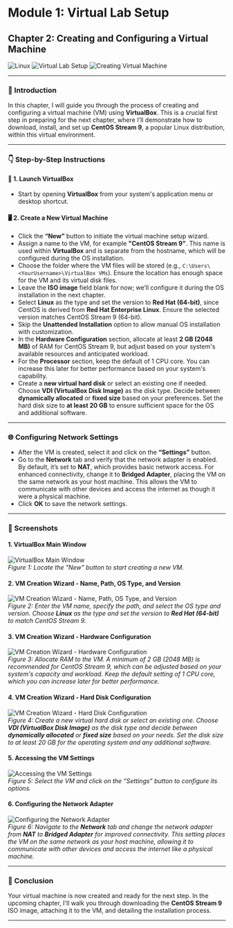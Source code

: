 # **Module 1: Virtual Lab Setup**  

## **Chapter 2: Creating and Configuring a Virtual Machine**  

![Linux](https://img.shields.io/badge/Linux-Fundamentals-green) ![Virtual Lab Setup](https://img.shields.io/badge/Virtual%20Lab%20Setup-blue) ![Creating Virtual Machine](https://img.shields.io/badge/Creating%20VM-orange)

---

### **📝 Introduction**  
In this chapter, I will guide you through the process of creating and configuring a virtual machine (VM) using **VirtualBox**. This is a crucial first step in preparing for the next chapter, where I'll demonstrate how to download, install, and set up **CentOS Stream 9**, a popular Linux distribution, within this virtual environment.

---

### **👇 Step-by-Step Instructions**  

#### **🚀 1. Launch VirtualBox**  
- Start by opening **VirtualBox** from your system's application menu or desktop shortcut.  

#### **🖥️ 2. Create a New Virtual Machine**  
- Click the **“New”** button to initiate the virtual machine setup wizard.  
- Assign a name to the VM, for example **"CentOS Stream 9"**. This name is used within **VirtualBox** and is separate from the hostname, which will be configured during the OS installation.  
- Choose the folder where the VM files will be stored (e.g., `C:\Users\<YourUsername>\VirtualBox VMs`). Ensure the location has enough space for the VM and its virtual disk files.  
- Leave the **ISO image** field blank for now; we’ll configure it during the OS installation in the next chapter.  
- Select **Linux** as the type and set the version to **Red Hat (64-bit)**, since CentOS is derived from **Red Hat Enterprise Linux**. Ensure the selected version matches CentOS Stream 9 (64-bit).  
- Skip the **Unattended Installation** option to allow manual OS installation with customization.  
- In the **Hardware Configuration** section, allocate at least **2 GB (2048 MB)** of RAM for CentOS Stream 9, but adjust based on your system's available resources and anticipated workload.  
- For the **Processor** section, keep the default of 1 CPU core. You can increase this later for better performance based on your system's capability.  
- Create a **new virtual hard disk** or select an existing one if needed. Choose **VDI (VirtualBox Disk Image)** as the disk type. Decide between **dynamically allocated** or **fixed size** based on your preferences. Set the hard disk size to **at least 20 GB** to ensure sufficient space for the OS and additional software.  

---

### **🌐 Configuring Network Settings**  

- After the VM is created, select it and click on the **“Settings”** button.  
- Go to the **Network** tab and verify that the network adapter is enabled. By default, it’s set to **NAT**, which provides basic network access. For enhanced connectivity, change it to **Bridged Adapter**, placing the VM on the same network as your host machine. This allows the VM to communicate with other devices and access the internet as though it were a physical machine.  
- Click **OK** to save the network settings.  

---

### **📸 Screenshots**  

#### **1. VirtualBox Main Window**  
![VirtualBox Main Window](screenshots/00-virtualbox-main-window-new-button-highlighted.png)  
*Figure 1: Locate the "New" button to start creating a new VM.*

#### **2. VM Creation Wizard - Name, Path, OS Type, and Version**  
![VM Creation Wizard - Name, Path, OS Type, and Version](screenshots/01-vm-creation-wizard-name-path-os-type-version.png)  
*Figure 2: Enter the VM name, specify the path, and select the OS type and version. Choose **Linux** as the type and set the version to **Red Hat (64-bit)** to match CentOS Stream 9.*

#### **3. VM Creation Wizard - Hardware Configuration**  
![VM Creation Wizard - Hardware Configuration](screenshots/02-vm-creation-wizard-os-type-version-selection.png)  
*Figure 3: Allocate RAM to the VM. A minimum of 2 GB (2048 MB) is recommended for CentOS Stream 9, which can be adjusted based on your system's capacity and workload. Keep the default setting of 1 CPU core, which you can increase later for better performance.*

#### **4. VM Creation Wizard - Hard Disk Configuration**  
![VM Creation Wizard - Hard Disk Configuration](screenshots/03-vm-creation-wizard-hard-disk-configuration.png)  
*Figure 4: Create a new virtual hard disk or select an existing one. Choose **VDI (VirtualBox Disk Image)** as the disk type and decide between **dynamically allocated** or **fixed size** based on your needs. Set the disk size to at least 20 GB for the operating system and any additional software.*

#### **5. Accessing the VM Settings**  
![Accessing the VM Settings](screenshots/04-accessing-vm-settings.png)  
*Figure 5: Select the VM and click on the “Settings” button to configure its options.*

#### **6. Configuring the Network Adapter**  
![Configuring the Network Adapter](screenshots/05-configuring-network-adapter.png)  
*Figure 6: Navigate to the **Network** tab and change the network adapter from **NAT** to **Bridged Adapter** for improved connectivity. This setting places the VM on the same network as your host machine, allowing it to communicate with other devices and access the internet like a physical machine.*

---

### **🎯 Conclusion**  
Your virtual machine is now created and ready for the next step. In the upcoming chapter, I'll walk you through downloading the **CentOS Stream 9** ISO image, attaching it to the VM, and detailing the installation process.  

---
